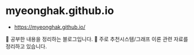 # myeonghak.github.io

* https://myeonghak.github.io/

:seedling: 공부한 내용을 정리하는 블로그입니다. 
:seedling: 주로 추천시스템/그래프 이론 관련 자료를 정리하고 있습니다.

